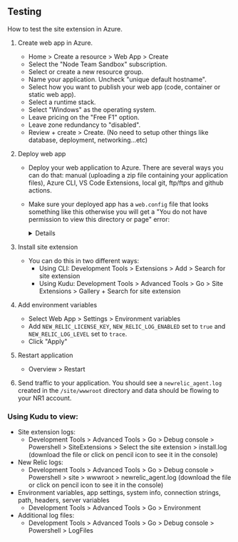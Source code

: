 ## Testing

How to test the site extension in Azure. 

1. Create web app in Azure. 
    - Home > Create a resource > Web App > Create
    - Select the "Node Team Sandbox" subscription. 
    - Select or create a new resource group.
    - Name your application. Uncheck "unique default hostname". 
    - Select how you want to publish your web app (code, container or static web app).
    - Select a runtime stack. 
    - Select "Windows" as the operating system. 
    - Leave pricing on the "Free F1" option. 
    - Leave zone redundancy to "disabled". 
    - Review + create > Create. (No need to setup other things like database, deployment, networking...etc)

2. Deploy web app
    - Deploy your web application to Azure. There are several ways you can do that: manual (uploading a zip file containing your application files), Azure CLI, VS Code Extensions, local git, ftp/ftps and github actions. 
    - Make sure your deployed app has a `web.config` file that looks something like this otherwise you will get a "You do not have permission to view this directory or page" error: 
      <details>
        <?xml version="1.0" encoding="utf-8"?>
        <!--
            This configuration file is required if iisnode is used to run node processes behind
            IIS or IIS Express.  For more information, visit:

            https://github.com/tjanczuk/iisnode/blob/master/src/samples/configuration/web.config
        -->

        <configuration>
          <system.webServer>
            <!-- Visit http://blogs.msdn.com/b/windowsazure/archive/2013/11/14/introduction-to-websockets-on-windows-azure-web-sites.aspx for more information on WebSocket support -->
            <webSocket enabled="false" />
            <handlers>
              <!-- Indicates that the server.js file is a node.js site to be handled by the iisnode module -->
              <add name="iisnode" path="index.js" verb="*" modules="iisnode"/>
            </handlers>

            <rewrite>
              <rules>
                <!-- Do not interfere with requests for node-inspector debugging -->
                <rule name="NodeInspector" patternSyntax="ECMAScript" stopProcessing="true">
                  <match url="^index.js\/debug[\/]?" />
                </rule>

                <!-- First we consider whether the incoming URL matches a physical file in the /public folder -->
                <rule name="StaticContent">
                  <action type="Rewrite" url="public{PATH_INFO}"/>
                </rule>

                <!-- All other URLs are mapped to the node.js site entry point -->
                <rule name="DynamicContent">
                  <conditions>
                    <add input="{REQUEST_FILENAME}" matchType="IsFile" negate="True"/>
                  </conditions>
                  <action type="Rewrite" url="index.js"/>
                </rule>
              </rules>
            </rewrite>
            
            <!-- 'bin' directory has no special meaning in node.js and apps can be placed in it -->
            <security>
              <requestFiltering>
                <hiddenSegments>
                  <remove segment="bin"/>
                </hiddenSegments>
              </requestFiltering>
            </security>

            <!-- Make sure error responses are left untouched -->
            <httpErrors existingResponse="PassThrough" />

            <!--
              You can control how Node is hosted within IIS using the following options:
                * watchedFiles: semi-colon separated list of files that will be watched for changes to restart the server
                * node_env: will be propagated to node as NODE_ENV environment variable
                * debuggingEnabled - controls whether the built-in debugger is enabled

              See https://github.com/tjanczuk/iisnode/blob/master/src/samples/configuration/web.config for a full list of options
            -->
            <!--<iisnode watchedFiles="web.config;*.js"/>-->
          </system.webServer>
        </configuration>
        - Note: update the path in the web.config file to match your entry file. 
      </details>

3. Install site extension
    - You can do this in two different ways:
      - Using CLI: Development Tools > Extensions > Add > Search for site extension
      - Using Kudu: Development Tools > Advanced Tools > Go > Site Extensions > Gallery + Search for site extension
4. Add environment variables
    - Select Web App > Settings > Environment variables
    - Add `NEW_RELIC_LICENSE_KEY`, `NEW_RELIC_LOG_ENABLED` set to `true` and `NEW_RELIC_LOG_LEVEL` set to `trace`. 
    - Click "Apply"
5. Restart application
    - Overview > Restart

6. Send traffic to your application. You should see a `newrelic_agent.log` created in the `/site/wwwroot` directory and data should be flowing to your NR1 account. 

### Using Kudu to view:
  - Site extension logs:
    - Development Tools > Advanced Tools > Go > Debug console > Powershell > SiteExtensions > Select the site extension > install.log (download the file or click on pencil icon to see it in the console)
  - New Relic logs:
     - Development Tools > Advanced Tools > Go > Debug console > Powershell > site > wwwroot > newrelic_agent.log (download the file or click on pencil icon to see it in the console)
  - Environment variables, app settings, system info, connection strings, path, headers, server variables
    - Development Tools > Advanced Tools > Go > Environment
  - Additional log files:
    - Development Tools > Advanced Tools > Go > Debug console > Powershell > LogFiles